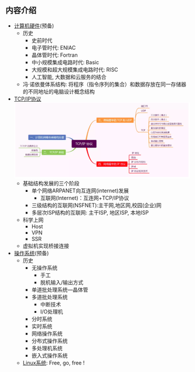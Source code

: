 ## 内容介绍
- [计算机硬件](OS/hardware.md)(预备)
    - 历史
        - 史前时代
        - 电子管时代: ENIAC
        - 晶体管时代: Fortran
        - 中小规模集成电路时代: Basic
        - 大规模和超大规模集成电路时代: RISC
        - 人工智能, 大数据和云服务的结合
    - 冯·诺依曼体系结构: 将程序（指令序列的集合）和数据存放在同一存储器的不同地址的电脑设计概念结构
- [TCP/IP协议](TCP_IP/network.md) ![TCP/IP](PNG/TCP-IP.png)
    - 基础结构发展的三个阶段
        - 单个网络ARPANET向互连网(internet)发展
            - 互联网(Internet)：互连网+TCP/IP协议
        - 三级结构的互联网(NSFNET):主干网,地区网,校园(企业)网
        - 多层次ISP结构的互联网: 主干ISP, 地区ISP, 本地ISP
    - 科学上网
        - Host
        - VPN
        - SSR
    - 虚拟机实现桥接连接
- [操作系统](OS/os.md)(预备)
    - 历史
        - 无操作系统
            - 手工
            - 脱机输入/输出方式
        - 单道批处理系统—晶体管
        - 多道批处理系统
            - 中断技术
            - I/O处理机
        - 分时系统
        - 实时系统
        - 网络操作系统
        - 分布式操作系统
        - 多处理机系统
        - 嵌入式操作系统
    - [Linux系统](OS/Linux/linux.md): Free, go, free !
